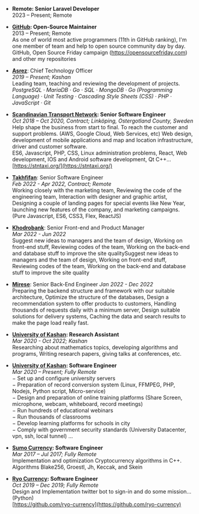 *   **Remote: Senior Laravel Developer**  
    2023 – Present; Remote

*   **[GitHub](https://github.com/): Open-Source Maintainer**  
    2013 – Present; Remote  
    As one of world most active programmers (11th in GitHub ranking), I'm one member of team and help to open source community day by day.  
    GitHub, Open Source Friday campaign (https://opensourcefriday.com) and other my repositories
  
*   **[Asrez](https://asrez.com/)**: Chief Technology Officer  
    _2019 – Present; Kashan_  
    Leading team, teaching and reviewing the development of projects.  
    _PostgreSQL · MariaDB · Go · SQL · MongoDB · Go (Programming Language) · Unit Testing · Cascading Style Sheets (CSS) · PHP · JavaScript · Git_
  
*   **[Scandinavian Transport Network](https://stntaxi.se/): Senior Software Engineer**  
    _Oct 2018 – Oct 2020, Contract; Linköping, Ostergotland County, Sweden_  
    Help shape the business from start to final. To reach the customer and support problems. (AWS, Google Cloud, Web Services, etc) Web design, development of mobile applications and map and location infrastructure, driver and customer software.  
    ES6, Javascript, PHP, CSS, Linux administration problems, React, Web development, IOS and Android software development, Qt C++…  
    [https://stntaxi.org/](https://stntaxi.org/)
  
*   **[Takhfifan](https://takhfifan.com/)**: Senior Software Engineer  
    _Feb 2022 - Apr 2022, Contract; Remote_  
    Working closely with the marketing team, Reviewing the code of the engineering team, Interaction with designer and graphic artist, Designing a couple of landing pages for special events like New Year, launching new features of the company, and marketing campaigns. (Pure Javascript, ES6, CSS3, Flex, ReactJS)

*   **[Khodrobank](https://www.khodrobank.com/)**: Senior Front-end and Product Manager  
    _Mar 2022 - Jun 2022_  
    Suggest new ideas to managers and the team of design,
    Working on front-end stuff,
    Reviewing codes of the team,
    Working on the back-end and database stuff to improve the site qualitySuggest new ideas to managers and the team of design, Working on front-end stuff, Reviewing codes of the team, Working on the back-end and database stuff to improve the site quality

*   **[Mirese](https://mirese.ir)**: Senior Back-End Engineer
     _Jan 2022 - Dec 2022_  
     Preparing the backend structure and framework with our suitable architecture,
     Optimize the structure of the databases,
     Design a recommendation system to offer products to customers,
     Handling thousands of requests daily with a minimum server,
     Design suitable solutions for delivery systems,
     Caching the data and search results to make the page load really fast.

*   **[University of Kashan](https://kashanu.ac.ir/en/): Research Assistant**  
    _Mar 2020 - Oct 2022; Kashan_  
    Researching about mathematics topics, developing algorithms and programs, Writing research papers, giving talks at conferences, etc.
  
*   **[University of Kashan](https://kashanu.ac.ir/): Software Engineer**  
    _Mar 2020 – Present; Fully Remote_  
    − Set up and configure university servers  
    − Preparation of record conversion system (Linux, FFMPEG, PHP, Nodejs, Python script, Micro-service)  
    − Design and preparation of online training platforms (Share Screen, microphone, webcam, whiteboard, record meetings)  
    − Run hundreds of educational webinars  
    − Run thousands of classrooms  
    − Develop learning platforms for schools in city  
    − Comply with government security standards (University Datacenter, vpn, ssh, local tunnel) …
  
*   **[Sumo Currency](https://www.sumokoin.org): Software Engineer**  
    _Mar 2017 – Jul 2017; Fully Remote_  
    Implementation and optimization Cryptocurrency algorithms in C++.  
    Algorithms Blake256, Groestl, Jh, Keccak, and Skein
  
*   **[Ryo Currency](https://ryo-currency.com/): Software Engineer**  
    _Oct 2019 – Dec 2019; Fully Remote_  
    Design and Implementation twitter bot to sign-in and do some mission... (Python)  
    [https://github.com/ryo-currency](https://github.com/ryo-currency)
